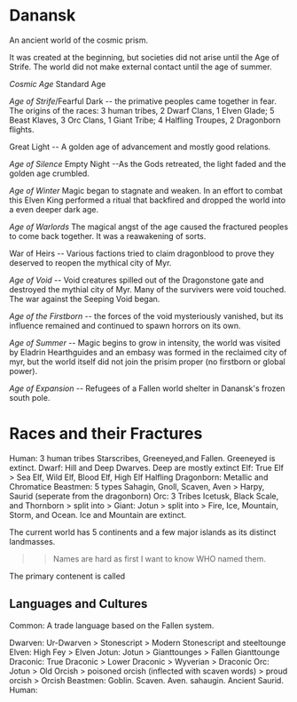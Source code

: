 # Danansk

An ancient world of the cosmic prism.

It was created at the beginning, but societies did not arise until the Age of Strife. The world did not make external contact until the age of summer.

*Cosmic Age* Standard Age

*Age of Strife*/Fearful Dark -- the primative peoples came together in fear. The origins of the races: 3 human tribes, 2 Dwarf Clans, 1 Elven Glade; 5 Beast Klaves, 3 Orc Clans, 1 Giant Tribe; 4 Halfling Troupes, 2 Dragonborn flights.

Great Light -- A golden age of advancement and mostly good relations.

*Age of Silence* Empty Night --As the Gods retreated, the light faded and the golden age crumbled.

*Age of Winter* Magic began to stagnate and weaken. In an effort to combat this Elven King performed a ritual that backfired and dropped the world into a even deeper dark age.

*Age of Warlords* The magical angst of the age caused the fractured peoples to come back together. It was a reawakening of sorts.

War of Heirs -- Various factions tried to claim dragonblood to prove they deserved to reopen the mythical city of Myr.

*Age of Void* -- Void creatures spilled out of the Dragonstone gate and destroyed the mythial city of Myr. Many of the survivers were void touched. The war against the Seeping Void began.

*Age of the Firstborn* -- the forces of the void mysteriously vanished, but its influence remained and continued to spawn horrors on its own.

*Age of Summer* -- Magic begins to grow in intensity, the world was visited by Eladrin Hearthguides and an embasy was formed in the reclaimed city of myr, but the world itself did not join the prisim proper (no firstborn or global power).

*Age of Expansion* -- Refugees of a Fallen world shelter in Danansk's frozen south pole.

# Races and their Fractures

Human: 3 human tribes Starscribes, Greeneyed,and Fallen. Greeneyed is extinct.
Dwarf: Hill and Deep Dwarves. Deep are mostly extinct
Elf: True Elf > Sea Elf, Wild Elf, Blood Elf, High Elf
Halfling
Dragonborn: Metallic and Chromatice
Beastmen: 5 types Sahagin, Gnoll, Scaven,  Aven > Harpy, Saurid (seperate from the dragonborn)
Orc: 3 Tribes Icetusk, Black Scale, and Thornborn > split into >
Giant: Jotun > split into > Fire, Ice, Mountain, Storm, and Ocean. Ice and Mountain are extinct.

The current world has 5 continents and a few major islands as its distinct landmasses.

>> Names are hard as first I want to know WHO named them.

The primary contenent is called 

## Languages and Cultures
Common: A trade language based on the Fallen system.

Dwarven: Ur-Dwarven > Stonescript > Modern Stonescript and steeltounge
Elven: High Fey > Elven
Jotun: Jotun > Gianttounges > Fallen Gianttounge
Draconic: True Draconic > Lower Draconic > Wyverian > Draconic
Orc: Jotun > Old Orcish > poisoned orcish (inflected with scaven words) > proud orcish > Orcish
Beastmen: Goblin. Scaven. Aven. sahaugin. Ancient Saurid.
Human: 
